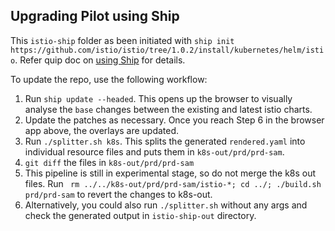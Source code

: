## Upgrading Pilot using Ship
This `istio-ship` folder as been initiated with `ship init https://github.com/istio/istio/tree/1.0.2/install/kubernetes/helm/istio`. Refer quip doc on [using Ship](https://salesforce.quip.com/arllAbyoT0jh) for details.

To update the repo, use the following workflow:

1. Run `ship update --headed`. This opens up the browser to visually analyse the `base` changes between the existing and latest istio charts.
1. Update the patches as necessary. Once you reach Step 6 in the browser app above, the overlays are updated.
1. Run `./splitter.sh k8s`. This splits the generated `rendered.yaml` into individual resource files and puts them in `k8s-out/prd/prd-sam`. 
1. `git diff` the files in `k8s-out/prd/prd-sam`
1. This pipeline is still in experimental stage, so do not merge the k8s out files. Run ` rm ../../k8s-out/prd/prd-sam/istio-*; cd ../; ./build.sh prd/prd-sam` to revert the changes to k8s-out.
1. Alternatively, you could also run `./splitter.sh` without any args and check the generated output in `istio-ship-out` directory. 
